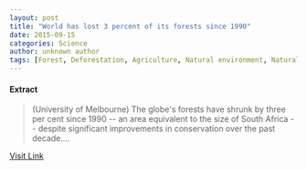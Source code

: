 ```yaml
---
layout: post
title: "World has lost 3 percent of its forests since 1990"
date: 2015-09-15
categories: Science
author: unknown author
tags: [Forest, Deforestation, Agriculture, Natural environment, Natural resource management, Natural resources, Economy]
---
```





#### Extract
>(University of Melbourne) The globe's forests have shrunk by three per cent since 1990 -- an area equivalent to the size of South Africa -- despite significant improvements in conservation over the past decade....



[Visit Link](http://www.eurekalert.org/pub_releases/2015-09/uom-whl091415.php)


